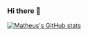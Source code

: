 ### Hi there 👋

[![Matheus's GitHub stats](https://github-readme-stats.vercel.app/api?username=matheusgiove&theme=dark)](https://github.com/matheusgiove/github-readme-stats)
